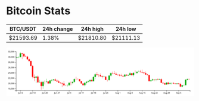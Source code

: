 # Bitcoin Stats

BTC/USDT|24h change|24h high|24h low|
|---|---|---|---|
|$21593.69|1.38%|$21810.80|$21111.13|

<img src="./chart.svg">
